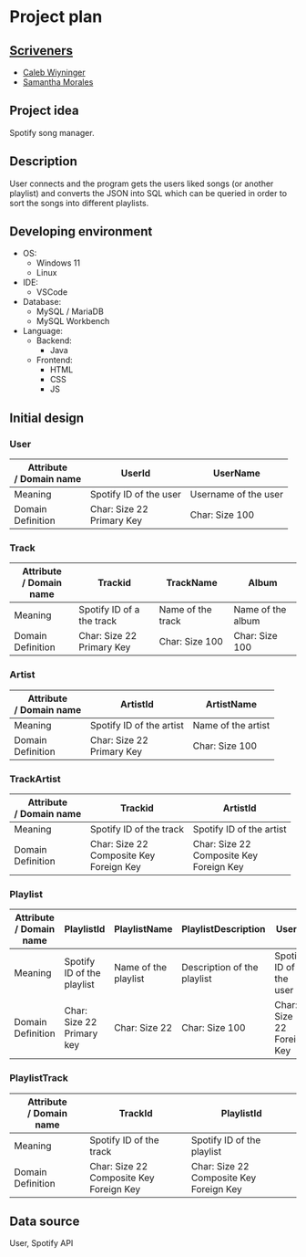 <!-- markdownlint-disable MD033 -->

# Project plan

## [Scriveners](https://www.oed.com/dictionary/scrivener_n)

* [Caleb Wiyninger](https://github.com/crw405)
* [Samantha Morales](https://github.com/TxtrisSammi)

## Project idea

Spotify song manager.

## Description

User connects and the program gets the users liked songs (or another playlist) and converts the JSON into SQL which can be queried in order to sort the songs into different playlists.

## Developing environment

* OS:
  * Windows 11
  * Linux
* IDE:
  * VSCode
* Database:
  * MySQL / MariaDB
  * MySQL Workbench
* Language:
  * Backend:
    * Java
  * Frontend:
    * HTML
    * CSS
    * JS

## Initial design

### User

| Attribute<br>/ Domain name | UserId                       | UserName             |
| -------------------------- | ---------------------------- | -------------------- |
| Meaning                    | Spotify ID of the user       | Username of the user |
| Domain<br>Definition       | Char: Size 22<br>Primary Key | Char: Size 100       |

### Track

| Attribute<br>/ Domain name | Trackid                      | TrackName         | Album             |
| -------------------------- | ---------------------------- | ----------------- | ----------------- |
| Meaning<br>                | Spotify ID of a the track    | Name of the track | Name of the album |
| Domain<br>Definition       | Char: Size 22<br>Primary Key | Char: Size 100    | Char: Size 100    |

### Artist

| Attribute<br>/ Domain name | ArtistId                     | ArtistName         |
| -------------------------- | ---------------------------- | ------------------ |
| Meaning                    | Spotify ID of the artist     | Name of the artist |
| Domain<br>Definition       | Char: Size 22<br>Primary Key | Char: Size 100     |

### TrackArtist

| Attribute<br>/ Domain name | Trackid                                       | ArtistId                                      |
| -------------------------- | --------------------------------------------- | --------------------------------------------- |
| Meaning                    | Spotify ID of the track                       | Spotify ID of the artist                      |
| Domain<br>Definition       | Char: Size 22<br>Composite Key<br>Foreign Key | Char: Size 22<br>Composite Key<br>Foreign Key |

### Playlist

| Attribute<br>/ Domain name | PlaylistId                     | PlaylistName         | PlaylistDescription         | UserId                       |
| -------------------------- | ------------------------------ | -------------------- | --------------------------- | ---------------------------- |
| Meaning<br>                | Spotify ID of the playlist<br> | Name of the playlist | Description of the playlist | Spotify ID of the user<br>   |
| Domain<br>Definition       | Char: Size 22<br>Primary key   | Char: Size 22<br>    | Char: Size 100              | Char: Size 22<br>Foreign Key |

### PlaylistTrack

| Attribute<br>/ Domain name | TrackId                                       | PlaylistId                                    |
| -------------------------- | --------------------------------------------- | --------------------------------------------- |
| Meaning<br>                | Spotify ID of the track<br>                   | Spotify ID of the playlist<br>                |
| Domain<br>Definition       | Char: Size 22<br>Composite Key<br>Foreign Key | Char: Size 22<br>Composite Key<br>Foreign Key |

## Data source

User, Spotify API
